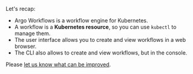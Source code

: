 Let's recap:

* Argo Workflows is a workflow engine for Kubernetes.
* A workflow is a **Kubernetes resource**, so you can use `kubectl` to manage them.
* The user interface allows you to create and view workflows in a web browser.
* The CLI also allows to create and view workflows, but in the console.

Please [let us know what can be improved](https://github.com/argoproj-labs/katacoda-scenarios).
